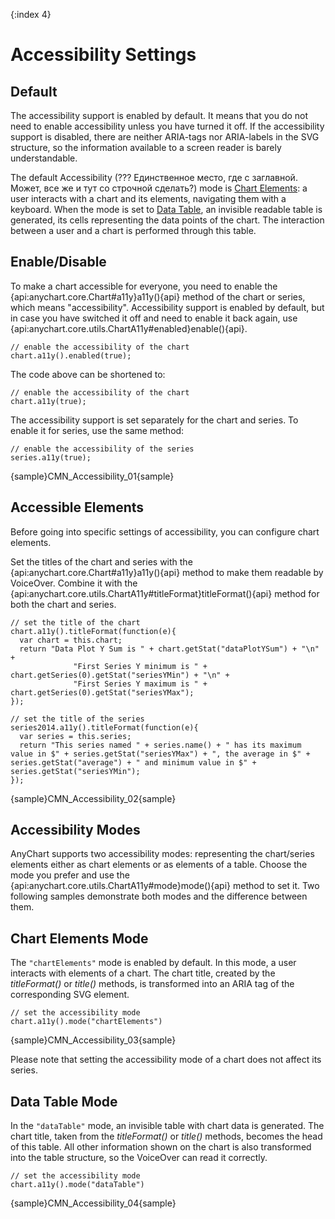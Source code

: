 {:index 4}

# Accessibility Settings

## Default

The accessibility support is enabled by default. It means that you do not need to enable accessibility unless you have turned it off. If the accessibility support is disabled, there are neither ARIA-tags nor ARIA-labels in the SVG structure, so the information available to a screen reader is barely understandable.

The default Accessibility (??? Eдинственное место, где с заглавной. Может, все же и тут со строчной сделать?) mode is [Chart Elements](#chart_elements_mode): a user interacts with a chart and its elements, navigating them with a keyboard. When the mode is set to [Data Table](#data_table_mode), an invisible readable table is generated, its cells representing the data points of the chart. The interaction between a user and a chart is performed through this table.

## Enable/Disable

To make a chart accessible for everyone, you need to enable the {api:anychart.core.Chart#a11y}a11y(){api} method of the chart or series, which means "accessibility". Accessibility support is enabled by default, but in case you have switched it off and need to enable it back again, use {api:anychart.core.utils.ChartA11y#enabled}enable(){api}.

```
// enable the accessibility of the chart
chart.a11y().enabled(true);
```

The code above can be shortened to:

```
// enable the accessibility of the chart
chart.a11y(true);
```

The accessibility support is set separately for the chart and series. To enable it for series, use the same method:

```
// enable the accessibility of the series
series.a11y(true);
```

{sample}CMN\_Accessibility\_01{sample}

## Accessible Elements

Before going into specific settings of accessibility, you can configure chart elements.

Set the titles of the chart and series with the {api:anychart.core.Chart#a11y}a11y(){api} method to make them readable by VoiceOver. Combine it with the {api:anychart.core.utils.ChartA11y#titleFormat}titleFormat(){api} method for both the chart and series.

```
// set the title of the chart
chart.a11y().titleFormat(function(e){
  var chart = this.chart;
  return "Data Plot Y Sum is " + chart.getStat("dataPlotYSum") + "\n" +
              "First Series Y minimum is " + chart.getSeries(0).getStat("seriesYMin") + "\n" +
              "First Series Y maximum is " + chart.getSeries(0).getStat("seriesYMax");
});

// set the title of the series
series2014.a11y().titleFormat(function(e){
  var series = this.series;
  return "This series named " + series.name() + " has its maximum value in $" + series.getStat("seriesYMax") + ", the average in $" +  series.getStat("average") + " and minimum value in $" + series.getStat("seriesYMin");
});
```

{sample}CMN\_Accessibility\_02{sample}

## Accessibility Modes

AnyChart supports two accessibility modes: representing the chart/series elements either as chart elements or as elements of a table. Choose the mode you prefer and use the {api:anychart.core.utils.ChartA11y#mode}mode(){api} method to set it. Two following samples demonstrate both modes and the difference between them.

## Chart Elements Mode

The `"chartElements"` mode is enabled by default. In this mode, a user interacts with elements of a chart. The chart title, created by the *titleFormat()* or *title()* methods, is transformed into an ARIA tag of the corresponding SVG element.

```
// set the accessibility mode
chart.a11y().mode("chartElements")
```

{sample}CMN\_Accessibility\_03{sample}

Please note that setting the accessibility mode of a chart does not affect its series.

## Data Table Mode

In the `"dataTable"` mode, an invisible table with chart data is generated. The chart title, taken from the *titleFormat()* or *title()* methods, becomes the head of this table. All other information shown on the chart is also transformed into the table structure, so the VoiceOver can read it correctly.  

```
// set the accessibility mode
chart.a11y().mode("dataTable")
```

{sample}CMN\_Accessibility\_04{sample}